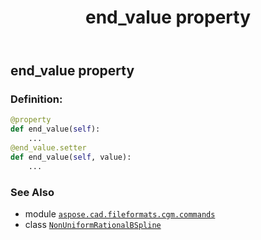 ﻿---
title: end_value property
second_title: Aspose.CAD for Python via .NET API References
description: 
type: docs
weight: 80
url: /python-net/aspose.cad.fileformats.cgm.commands/nonuniformrationalbspline/end_value/
is_root: false
---

## end_value property

### Definition:
```python
@property
def end_value(self):
    ...
@end_value.setter
def end_value(self, value):
    ...
```

### See Also
* module [`aspose.cad.fileformats.cgm.commands`](../../)
* class [`NonUniformRationalBSpline`](/cad/python-net/aspose.cad.fileformats.cgm.commands/nonuniformrationalbspline)
